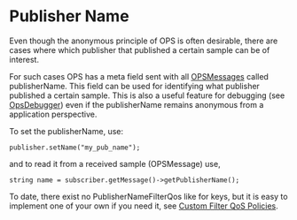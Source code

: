 # Publisher Name #

Even though the anonymous principle of OPS is often desirable, there are cases where which publisher that published a certain sample can be of interest.

For such cases OPS has a meta field sent with all [OPSMessages](OpsMessage.md) called publisherName. This field can be used for identifying what publisher published a certain sample. This is also a useful feature for debugging (see [OpsDebugger](OPSDebugger.md)) even if the publisherName remains anonymous from a application perspective.

To set the publisherName, use:

` publisher.setName("my_pub_name"); `

and to read it from a received sample (OPSMessage) use,

`string name = subscriber.getMessage()->getPublisherName(); `

To date, there exist no PublisherNameFilterQos like for keys, but it is easy to implement one of your own if you need it, see [Custom Filter QoS Policies](PluginFilterQoS.md).

